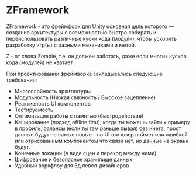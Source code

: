 # ZFramework
ZFramework - это фреймфорк для Unity основная цель которого — создание архитектуры с возможностью быстро собирать и переиспользовать различные куски кода (модули), чтобы ускорить разработку игр(ы) с разными механиками и метой.

Z - от слова Zombie, т.е. он должен работать, даже если многих кусков кода (модулей) не хватает

При проектировании фреймворка закладывались следующие требования:
- Многослойность архитектуры
- Модульность (Низкая связность / Высокое зацепление)
- Реактивность UI компонентов
- Тестируемость
- Оптимизация работы с памятью (быстродействие)
- Кэширование (подход offline first), когда ты можешь зайти к примеру в профиль, балансы (если ты там раньше бывал) без инета, прост данные будут не самые новые - по UI это юзер поймет или ошибкой или отрисованным компонентом что связи нет, но данные на экране будут.
- Конечные локации (в виде сцен и переход между ними)
- Шифрование и безопасное хранилище данных
- Удобный воркфлоу для 3д левел-дизайнеров